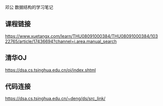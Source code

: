 

邓公 数据结构的学习笔记

## 课程链接

https://www.xuetangx.com/learn/THU08091000384/THU08091000384/10322765/article/17436694?channel=i.area.manual_search



## 清华OJ

https://dsa.cs.tsinghua.edu.cn/oj/index.shtml



## 代码连接

https://dsa.cs.tsinghua.edu.cn/~deng/ds/src_link/








